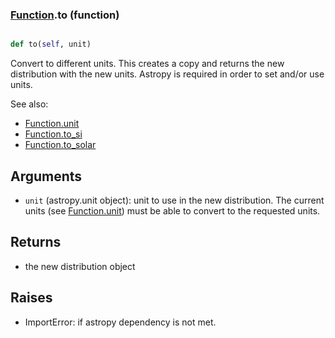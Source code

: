 ### [Function](Function.md).to (function)


```py

def to(self, unit)

```



Convert to different units.  This creates a copy and returns the
new distribution with the new units.  Astropy is required in order to
set and/or use units.

See also:

* [Function.unit](Function.unit.md)
* [Function.to_si](Function.to_si.md)
* [Function.to_solar](Function.to_solar.md)

Arguments
------------
* `unit` (astropy.unit object): unit to use in the new distribution.
    The current units (see [Function.unit](Function.unit.md)) must be able to
    convert to the requested units.

Returns
------------
* the new distribution object

Raises
-----------
* ImportError: if astropy dependency is not met.

